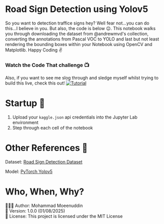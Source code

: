 # Road Sign Detection using Yolov5

So you want to detection traffice signs hey? Well fear not...you can do this...I believe in you. But also, the code is below 😉. This notebook walks you through downloading the dataset from @andrewmvd's collection, converting the annotations from Pascal VOC to YOLO and last but not least rendering the bounding boxes within your Notebook using OpenCV and Matplotlib. Happy Coding ✌️

### Watch the Code That challenge 📺

Also, if you want to see me slog through and sledge myself whilst trying to build this live, check this out!
[![Tutorial](https://i.imgur.com/ahYzwFK.png)](https://youtu.be/zPWxavBy1X0 'Tutorial')


# Startup 🚀
1. Upload your `kaggle.json` api credentials into the Jupyter Lab environment
2. Step through each cell of the notebook

# Other References 🔗
<p>Dataset: <a href="https://www.kaggle.com/datasets/andrewmvd/road-sign-detection
">Road Sign Detection Dataset
</a></p>
<p>Model: <a href="https://pytorch.org/hub/ultralytics_yolov5/
">PyTorch Yolov5 
</a></p>


# Who, When, Why?
👨🏾‍💻 Author: Mohammad Moeenuddin <br />
📅 Version: 1.0.0 (01/08/2025)<br />
📜 License: This project is licensed under the MIT License </br>
